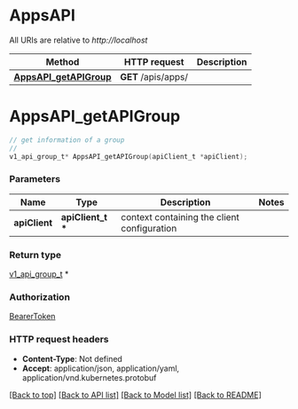 # AppsAPI

All URIs are relative to *http://localhost*

Method | HTTP request | Description
------------- | ------------- | -------------
[**AppsAPI_getAPIGroup**](AppsAPI.md#AppsAPI_getAPIGroup) | **GET** /apis/apps/ | 


# **AppsAPI_getAPIGroup**
```c
// get information of a group
//
v1_api_group_t* AppsAPI_getAPIGroup(apiClient_t *apiClient);
```

### Parameters
Name | Type | Description  | Notes
------------- | ------------- | ------------- | -------------
**apiClient** | **apiClient_t \*** | context containing the client configuration |

### Return type

[v1_api_group_t](v1_api_group.md) *


### Authorization

[BearerToken](../README.md#BearerToken)

### HTTP request headers

 - **Content-Type**: Not defined
 - **Accept**: application/json, application/yaml, application/vnd.kubernetes.protobuf

[[Back to top]](#) [[Back to API list]](../README.md#documentation-for-api-endpoints) [[Back to Model list]](../README.md#documentation-for-models) [[Back to README]](../README.md)

